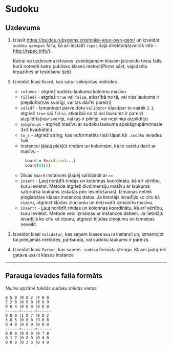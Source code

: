 # Sudoku

## Uzdevums

1. Izlasīt https://guides.rubygems.org/make-your-own-gem/ un izveidot `sudoku.gemspec` failu, kā arī iestatīt `rspec` šajā direktorijā(vairāk info - http://rspec.info/).

    Katrai no uzdevuma ietvaros izveidojamām klasēm jāizveido testa fails, kurā notestē katru publisko klases metodi(Pirms sākt, vajadzētu iepazīties ar testēšanu [šeit](https://semaphoreci.com/community/tutorials/getting-started-with-rspec))
2. Izveidot klasi `Board`, kas satur sekojošas metodes
    * `columns` - atgriež sudoku laukuma kolonnu masīvu
    * `filled?` - atgriež `true` vai `false`, atkarībā no tā, vai viss laukums ir piepildīts(nav svarīgi, vai tas darīts pareizi)
    * `valid?` - Izmantojot pārveidotu `Validator` klasi(par to vairāk `2.`), atgriež `true` vai `false`, atkarībā no tā vai laukums ir pareizi aizpildīts(nav svarīgi, vai tas ir pilnīgi, vai nepilnīgi aizpildīts)
    * `subgroups` - atgriež masīvu ar sudoku laukuma apakšgrupām(mazie 3x3 kvadrātiņi)
    * `to_s` - atgriež string, kas noformatēts tieši tāpat kā `.sudoku` ievades faili
    * Instancei jāļauj piekļūt rindām un kolonnām, kā to varētu darīt ar masīvu -
        ```rb
          board = Board.new(...)
          board[0][1]
        ```
    * Divas `Board` instances jāspēj salīdzināt ar `==`
    * `insert` - Ļauj norādīt rindas un kolonnas koordinātu, kā arī vērtību, kuru ievietot. Metode atgriež divdimensiju masīvu ar laukuma saturu(kā laukums izskatās pēc ievietošanas). Izmaiņas netiek pieglabātas klases instances datos. Ja lietotājs ievadījis ko citu kā ciparu, atgriezt kļūdas ziņojumu un neizvadīt izmainīto masīvu.
    * `insert!` - Ļauj norādīt rindas un kolonnas koordinātu, kā arī vērtību, kuru ievietot. Metode veic izmaiņas ar instances datiem. Ja lietotājs ievadījis ko citu kā ciparu, atgriezt kļūdas ziņojumu un izmaiņas neveikt.
3. Izveidot klasi `Validator`, kas saņem klases `Board` instanci un, izmantojot tai pieejamās metodes, pārbauda, vai sudoku laukums ir pareizs.
4. Izveidot klasi `Parser`, kas saņem `.sudoku` formāta stringu. Klasei jāatgriež gatava `Board` klases instance

****

## Parauga ievades faila formāts

*Nulles apzīmē tukšās sudoku mīklas vietas*
```
8 5 0 |0 0 2 |4 0 0
7 2 0 |0 0 0 |0 0 9
0 0 4 |0 0 0 |0 0 0
------+------+------
0 0 0 |1 0 7 |0 0 2
3 0 5 |0 0 0 |9 0 0
0 4 0 |0 0 0 |0 0 0
------+------+------
0 0 0 |0 8 0 |0 7 0
0 1 7 |0 0 0 |0 0 0
0 0 0 |0 3 6 |0 4 0
```
